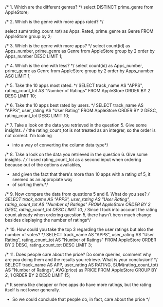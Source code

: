/* 1. Which are the different genres? */
select DISTINCT prime_genre from AppleStore;

/* 2. Which is the genre with more apps rated? */

select sum(rating_count_tot) as Apps_Rated, prime_genre as Genre FROM AppleStore 
group by 2;

/* 3. Which is the genre with more apps? */ 
select count(id) as Apps_number, prime_genre as Genre from AppleStore
group by 2
order by Apps_number DESC 
LIMIT 1;

/* 4. Which is the one with less? */ 
select count(id) as Apps_number, prime_genre as Genre from AppleStore
group by 2
order by Apps_number ASC 
LIMIT 1;

/* 5. Take the 10 apps most rated. */
SELECT track_name AS "APPS", rating_count_tot AS "Number of Ratings"  FROM  AppleStore 
ORDER BY 2 DESC
LIMIT 10;


/* 6. Take the 10 apps best rated by users. */ 
SELECT track_name AS "APPS", user_rating AS "User Rating"  FROM  AppleStore 
ORDER BY 2 DESC, rating_count_tot DESC 
LIMIT 10;


/* 7. Take a look on the data you retrieved in the question 5. Give some insights. */
/* the rating_count_tot is not treated as an integrer, so the order is not correct. I'm looking
 * into a way of converting the column data type*/

/* 8. Take a look on the data you retrieved in the question 6. Give some insights. */
/* I used rating_count_tot as a second input when ordering because out of the options availables, 
 * and given the fact that there's more than 10 apps with a rating of 5, it seemed as an appropiate way
 * of sorting them.*/

/* 9. Now compare the data from questions 5 and 6. What do you see? */
SELECT track_name AS "APPS", user_rating AS "User Rating", rating_count_tot AS "Number of Ratings" FROM  AppleStore 
ORDER BY 2 DESC, rating_count_tot DESC 
LIMIT 10;
/* Since I took into account the rating count already when ordering question 5, there hasn't been much change besides displaying the number of ratings*/


/* 10. How could you take the top 3 regarding the user ratings but also the number of votes? */
SELECT track_name AS "APPS", user_rating AS "User Rating", rating_count_tot AS "Number of Ratings" FROM  AppleStore 
ORDER BY 2 DESC, rating_count_tot DESC 
LIMIT 3;

/* 11. Does people care about the price? Do some queries, comment why are you doing them and the results you retrieve. What is your conclusion? */
SELECT track_name AS APP, user_rating AS RATING, SUM(rating_count_tot) AS "Number of Ratings", AVG(price) as PRICE FROM  AppleStore 
GROUP BY 2, 1
ORDER BY 2 DESC
LIMIT 15; 

/* It seems like cheaper or free apps do have more ratings, but the rating itself is not lower generally. 
 * So we could conclude that people do, in fact, care about the price */

